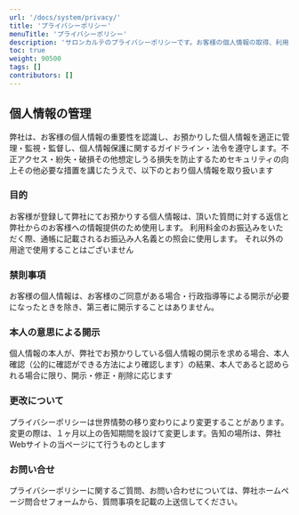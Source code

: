 ```yaml
---
url: '/docs/system/privacy/'
title: 'プライバシーポリシー'
menuTitle: 'プライバシーポリシー'
description: 'サロンカルテのプライバシーポリシーです。お客様の個人情報の取得、利用目的、管理方法、第三者提供、ユーザーの権利、セキュリティ対策について明確に定めています。安心してサービスをご利用ください。'
toc: true
weight: 90500
tags: []
contributors: []
---
```


## 個人情報の管理

弊社は、お客様の個人情報の重要性を認識し、お預かりした個人情報を適正に管理・監視・監督し、個人情報保護に関するガイドライン・法令を遵守します。不正アクセス・紛失・破損その他想定しうる損失を防止するためセキュリティの向上その他必要な措置を講じたうえで、以下のとおり個人情報を取り扱います

### 目的

お客様が登録して弊社にてお預かりする個人情報は、頂いた質問に対する返信と弊社からのお客様への情報提供のため使用します。
利用料金のお振込みをいただく際、通帳に記載されるお振込み人名義との照会に使用します。
それ以外の用途で使用することはございません

### 禁則事項

お客様の個人情報は、お客様のご同意がある場合・行政指導等による開示が必要になったときを除き、第三者に開示することはありません。

### 本人の意思による開示

個人情報の本人が、弊社でお預かりしている個人情報の開示を求める場合、本人確認（公的に確認ができる方法により確認します）の結果、本人であると認められる場合に限り、開示・修正・削除に応じます

### 更改について

プライバシーポリシーは世界情勢の移り変わりにより変更することがあります。変更の際は、１ヶ月以上の告知期間を設けて変更します。告知の場所は、弊社Webサイトの当ページにて行うものとします

### お問い合せ

プライバシーポリシーに関するご質問、お問い合わせについては、弊社ホームページ問合せフォームから、質問事項を記載の上送信してください。
